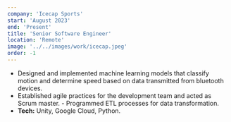```yaml
---
company: 'Icecap Sports'
start: 'August 2023'
end: 'Present'
title: 'Senior Software Engineer'
location: 'Remote'
image: '../../images/work/icecap.jpeg'
order: -1
---
```


- Designed and implemented machine learning models that classify motion and determine speed based on data transmitted from bluetooth devices. 
- Established agile practices for the development team and acted as Scrum master. - Programmed ETL processes for data transformation.
- **Tech:** Unity, Google Cloud, Python.